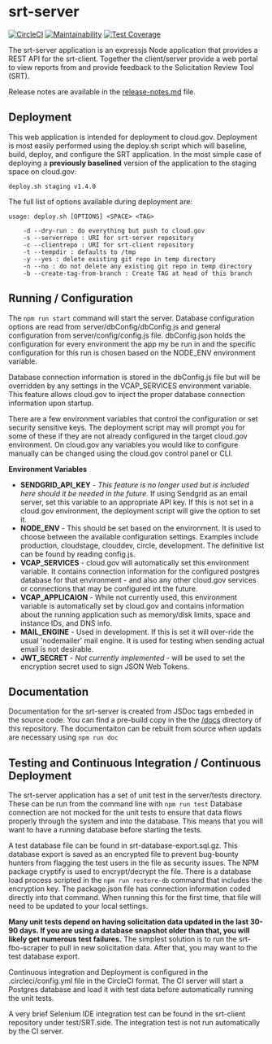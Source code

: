 # srt-server

[![CircleCI](https://circleci.com/gh/albertcrowley/srt-api.svg?style=svg)](https://circleci.com/gh/albertcrowley/srt-api)
[![Maintainability](https://api.codeclimate.com/v1/badges/69b675319203911584f6/maintainability)](https://codeclimate.com/github/albertcrowley/srt-api/maintainability)
[![Test Coverage](https://api.codeclimate.com/v1/badges/69b675319203911584f6/test_coverage)](https://codeclimate.com/github/albertcrowley/srt-api/test_coverage)

The srt-server application is an expressjs Node application that provides a 
REST API for the srt-client. Together the client/server provide a web portal
to view reports from and provide feedback to the Solicitation Review Tool (SRT).

Release notes are available in the [release-notes.md](release-notes.md) file.

## Deployment
This web application is intended for deployment to cloud.gov. Deployment is 
most easily performed using the deploy.sh script which will baseline, build, 
deploy, and configure the SRT application. In the most simple case of deploying 
a __previously baselined__ version of the application to the staging space on 
cloud.gov:

    deploy.sh staging v1.4.0
    
The full list of options available during deployment are:

    usage: deploy.sh [OPTIONS] <SPACE> <TAG>

        -d --dry-run : do everything but push to cloud.gov
        -s --serverrepo : URI for srt-server repository
        -c --clientrepo : URI for srt-client repository
        -t --tempdir : defaults to /tmp
        -y --yes : delete existing git repo in temp directory
        -n --no : do not delete any existing git repo in temp directory
        -b --create-tag-from-branch : Create TAG at head of this branch
                
## Running / Configuration
The `npm run start` command will start the server. Database configuration options are
read from server/dbConfig/dbConfig.js and general configuration from 
server/config/config.js file. dbConfig.json holds the configuration 
for every environment the app my be run in and the specific configuration for
this run is chosen based on the NODE_ENV environment variable.

Database connection information is stored in the dbConfig.js file but will be
overridden by any settings in the VCAP_SERVICES environment variable. This feature
allows cloud.gov to inject the proper database connection information upon
startup.

There are a few environment variables that control the configuration or set security
sensitive keys. The deployment script may will prompt you for some of these if they
are not already configured in the target cloud.gov environment. On cloud.gov any
variables you would like to configure manually can be changed using the cloud.gov control 
panel or CLI.

**Environment Variables**  
* **SENDGRID_API_KEY** - _This feature is no longer used but is included here should it be needed in the future._
  If using Sendgrid as an email server, set this variable to an appropriate API key. 
If this is not set in a cloud.gov environment, the deployment script will give the option to set it.
* **NODE_ENV** - This should be set based on the environment. It is used to choose between the 
available configuration settings. Examples include production, cloudstage, clouddev, circle, development.
The definitive list can be found by reading config.js.
* **VCAP_SERVICES** - cloud.gov will automatically set this environment variable. It contains connection information 
for the configured postgres database for that environment - and also any other cloud.gov services or connections 
that may be configured int the future. 
* **VCAP_APPLICAION** - While not currently used, this environment variable is automatically set by cloud.gov
and contains information about the running application such as memory/disk limits, space and instance IDs,
and DNS info.
* **MAIL_ENGINE** - Used in development. If this is set it will over-ride the usual 'nodemailer' mail engine. It is 
used for testing when sending actual email is not desirable.
* **JWT_SECRET** - _Not currently implemented_ - will be used to set the encryption secret used to sign JSON Web Tokens.   
  

## Documentation
Documentation for the srt-server is created from JSDoc tags embeded in the
source code. You can find a pre-build copy in the the [/docs](docs/index.html) 
directory of this repository. The documentaiton can be rebuilt from 
source when updats are necessary using `npm run doc`


## Testing and Continuous Integration / Continuous Deployment
The srt-server application has a set of unit test in the server/tests directory.
These can be run from the command line with `npm run test`  Database connection
are not mocked for the unit tests to ensure that data flows properly through 
the system and into the database. This means that you will want to have a running
database before starting the tests.

A test database file can be found in srt-database-export.sql.gz. This database export is saved
as an encrypted file to prevent bug-bounty hunters from flagging the test users in the file
as security issues. The NPM package cryptify is used to encrypt/decrypt the file.   There is a database
load process scripted in the `npm run restore-db` command that includes the encryption key. 
The package.json file has connection information coded directly into that command. When running 
this for the first time, that file will need to be updated to your local settings.

__Many unit tests depend on having solicitation data updated in the last 30-90 days. If you are using 
a database snapshot older than that, you will likely get numerous test failures.__  The simplest 
solution is to run the srt-fbo-scraper to pull in new solicitation data. After that, you may want to 
the test database export.  

Continuous integration and Deployment is configured in the .circleci/config.yml file 
in the CircleCI format. The CI server will start a Postgres database and load it with test data before 
automatically running the unit tests.

A very brief Selenium IDE integration test can be found in the srt-client repository
under test/SRT.side. The integration test is not run automatically by the CI server.

